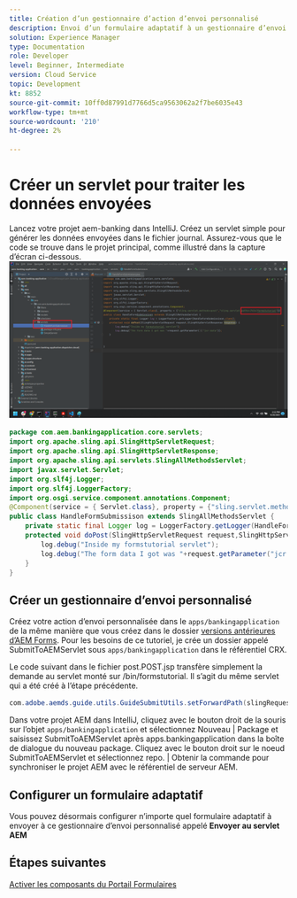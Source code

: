 ```yaml
---
title: Création d’un gestionnaire d’action d’envoi personnalisé
description: Envoi d’un formulaire adaptatif à un gestionnaire d’envoi personnalisé
solution: Experience Manager
type: Documentation
role: Developer
level: Beginner, Intermediate
version: Cloud Service
topic: Development
kt: 8852
source-git-commit: 10ff0d87991d7766d5ca9563062a2f7be6035e43
workflow-type: tm+mt
source-wordcount: '210'
ht-degree: 2%

---
```


# Créer un servlet pour traiter les données envoyées

Lancez votre projet aem-banking dans IntelliJ.
Créez un servlet simple pour générer les données envoyées dans le fichier journal. Assurez-vous que le code se trouve dans le projet principal, comme illustré dans la capture d’écran ci-dessous.
![create-servlet](assets/create-servlet.png)

```java
package com.aem.bankingapplication.core.servlets;
import org.apache.sling.api.SlingHttpServletRequest;
import org.apache.sling.api.SlingHttpServletResponse;
import org.apache.sling.api.servlets.SlingAllMethodsServlet;
import javax.servlet.Servlet;
import org.slf4j.Logger;
import org.slf4j.LoggerFactory;
import org.osgi.service.component.annotations.Component;
@Component(service = { Servlet.class}, property = {"sling.servlet.methods=post","sling.servlet.paths=/bin/formstutorial"})
public class HandleFormSubmissison extends SlingAllMethodsServlet {
    private static final Logger log = LoggerFactory.getLogger(HandleFormSubmissison.class);
    protected void doPost(SlingHttpServletRequest request,SlingHttpServletResponse response) {
        log.debug("Inside my formstutorial servlet");
        log.debug("The form data I got was "+request.getParameter("jcr:data"));
    }
}
```

## Créer un gestionnaire d’envoi personnalisé

Créez votre action d’envoi personnalisée dans le `apps/bankingapplication` de la même manière que vous créez dans le dossier [versions antérieures d’AEM Forms](https://experienceleague.adobe.com/docs/experience-manager-learn/forms/adaptive-forms/custom-submit-aem-forms-article.html?lang=en). Pour les besoins de ce tutoriel, je crée un dossier appelé SubmitToAEMServlet sous `apps/bankingapplication` dans le référentiel CRX.

Le code suivant dans le fichier post.POST.jsp transfère simplement la demande au servlet monté sur /bin/formstutorial. Il s’agit du même servlet qui a été créé à l’étape précédente.

```java
com.adobe.aemds.guide.utils.GuideSubmitUtils.setForwardPath(slingRequest,"/bin/formstutorial",null,null);
```

Dans votre projet AEM dans IntelliJ, cliquez avec le bouton droit de la souris sur l’objet `apps/bankingapplication` et sélectionnez Nouveau | Package et saisissez SubmitToAEMServlet après apps.bankingapplication dans la boîte de dialogue du nouveau package. Cliquez avec le bouton droit sur le noeud SubmitToAEMServlet et sélectionnez repo. | Obtenir la commande pour synchroniser le projet AEM avec le référentiel de serveur AEM.


## Configurer un formulaire adaptatif

Vous pouvez désormais configurer n’importe quel formulaire adaptatif à envoyer à ce gestionnaire d’envoi personnalisé appelé **Envoyer au servlet AEM**

## Étapes suivantes

[Activer les composants du Portail Formulaires](./forms-portal-components.md)





